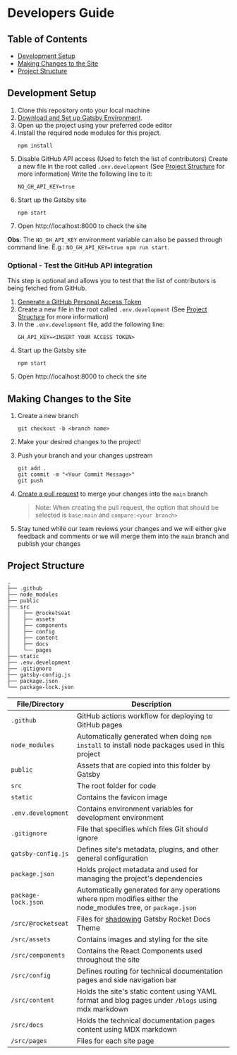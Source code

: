 # Developers Guide

## Table of Contents
  - [Development Setup](#development-setup)
  - [Making Changes to the Site](#making-changes-to-the-site)
  - [Project Structure](#project-structure)

## Development Setup

1. Clone this repository onto your local machine
2. [Download and Set up Gatsby Environment](https://www.gatsbyjs.com/tutorial/part-zero/).
3. Open up the project using your preferred code editor
4. Install the required node modules for this project.
    ```
    npm install
    ```
5. Disable GitHub API access (Used to fetch the list of contributors)
   Create a new file in the root called `.env.development` (See [Project Structure](#project-structure) for more information)
   Write the following line to it:
   ```
   NO_GH_API_KEY=true
   ```
4. Start up the Gatsby site
    ```
    npm start
    ```
5. Open http://localhost:8000 to check the site

**Obs**: The `NO_GH_API_KEY` environment variable can also be passed through command line. E.g.: `NO_GH_API_KEY=true npm run start`.

### Optional - Test the GitHub API integration

This step is optional and allows you to test that the list of contributors is being fetched from GitHub.

1. [Generate a GitHub Personal Access Token](https://docs.github.com/en/free-pro-team@latest/github/authenticating-to-github/creating-a-personal-access-token)
2. Create a new file in the root called `.env.development` (See [Project Structure](#project-structure) for more information)
3. In the `.env.development` file, add the following line:
   ```
   GH_API_KEY=<INSERT YOUR ACCESS TOKEN>
   ```
4. Start up the Gatsby site
    ```
    npm start
    ```
5. Open http://localhost:8000 to check the site

## Making Changes to the Site

1. Create a new branch 
    ```
    git checkout -b <branch name>
    ```
2. Make your desired changes to the project!
3. Push your branch and your changes upstream
    ```
    git add .
    git commit -m "<Your Commit Message>"
    git push
    ```
4. [Create a pull request](https://github.com/aws-otel/aws-otel.github.io/compare) to merge your changes into the `main` branch
    > Note: When creating the pull request, the option that should be selected is `base:main` and `compare:<your branch>`

5. Stay tuned while our team reviews your changes and we will either give feedback and comments or we will merge them into the `main` branch and publish your changes

## Project Structure
    .
    ├── .github                 
    ├── node_modules            
    ├── public                  
    ├── src
    │    ├── @rocketseat
    │    ├── assets 
    │    ├── components
    │    ├── config
    │    ├── content
    │    ├── docs
    │    └── pages          
    ├── static                  
    ├── .env.development        
    ├── .gitignore              
    ├── gatsby-config.js        
    ├── package.json
    └── package-lock.json

| File/Directory      | Description                                                                                                   |
|---------------------|---------------------------------------------------------------------------------------------------------------|
| `.github`           | GitHub actions workflow for deploying to GitHub pages                                                         |
| `node_modules`      | Automatically generated when doing `npm install` to install node packages used in this project                |
| `public`            | Assets that are copied into this folder by Gatsby                                                             |
| `src`               | The root folder for code                                                                                      |
| `static`            | Contains the favicon image                                                                                    |
| `.env.development`  | Contains environment variables for development environment                                                    |
| `.gitignore`        | File that specifies which files Git should ignore                                                             |
| `gatsby-config.js`  | Defines site's metadata, plugins, and other general configuration                                             |
| `package.json`      | Holds project metadata and used for managing the project's dependencies                                       |
| `package-lock.json` | Automatically generated for any operations where npm modifies either the node_modules tree, or `package.json` |
| `/src/@rocketseat`  | Files for [shadowing](https://www.gatsbyjs.com/docs/themes/shadowing/) Gatsby Rocket Docs Theme               |
| `/src/assets`       | Contains images and styling for the site                                                                      |
| `/src/components`   | Contains the React Components used throughout the site                                                        |
| `/src/config`       | Defines routing for technical documentation pages and side navigation bar                                     |
| `/src/content`      | Holds the site's static content using YAML format and blog pages under `/blogs` using mdx markdown            |
| `/src/docs`         | Holds the technical documentation pages content using MDX markdown                                            |
| `/src/pages`        | Files for each site page                                                                                      |
